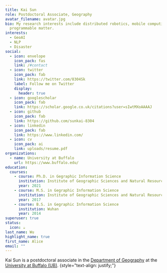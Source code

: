 ```yaml
---
title: Kai Sun
role: Postdoctoral Associate, Geography
avatar_filename: avatar.jpg
bio: My research interests include distributed robotics, mobile computing and
  programmable matter.
interests:
  - GeoAI
  - NLP
  - Disaster
social:
  - icon: envelope
    icon_pack: fas
    link: /#contact
  - icon: twitter
    icon_pack: fab
    link: https://twitter.com/8304Sk
    label: Follow me on Twitter
    display:
      header: true
  - icon: googlescholar
    icon_pack: fab
    link: https://scholar.google.co.uk/citations?user=sIwtMXoAAAAJ
  - icon: github
    icon_pack: fab
    link: https://github.com/sunkai-8304
  - icon: linkedin
    icon_pack: fab
    link: https://www.linkedin.com/
  - icon: cv
    icon_pack: ai
    link: uploads/resume.pdf
organizations:
  - name: University at Buffalo
    url: https://www.buffalo.edu/
education:
  courses:
    - course: Ph.D. in Gegraphic Information Science
      institution: Institute of Geographic Sciences and Natural Resources Research, CAS
      year: 2021
    - course: M.S. in Gegraphic Information Science
      institution: Institute of Geographic Sciences and Natural Resources Research, CAS
      year: 2017
    - course: B.S. in Gegraphic Information Science
      institution: Wuhan
      year: 2014
superuser: true
status:
  icon: ☕️
last_name: Wu
highlight_name: true
first_name: Alice
email: ""
---
```

Kai Sun is a postdoctoral associate in the [Department of Geography](https://www.buffalo.edu/cas/geography.html) at the [University at Buffalo (UB)](https://www.buffalo.edu/). 
{style="text-align: justify;"}
